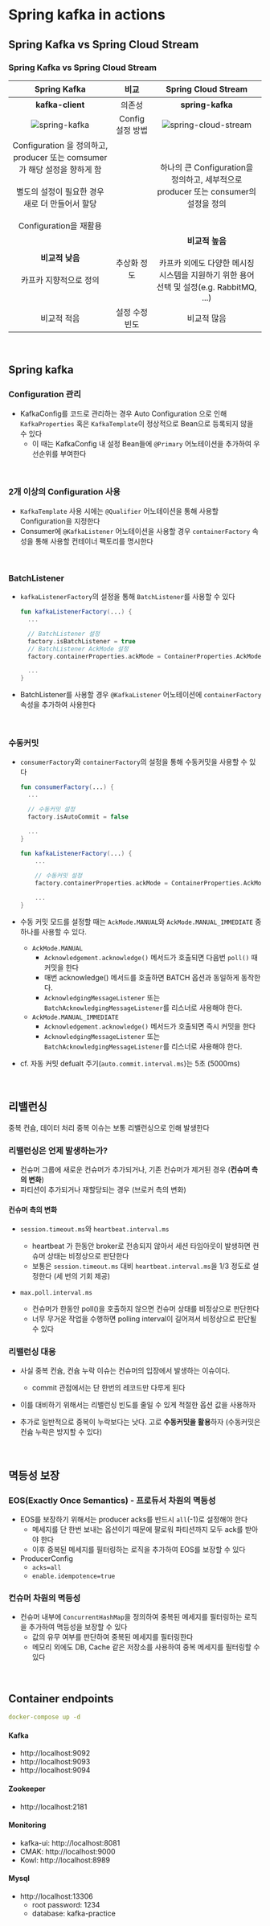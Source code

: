 # Spring kafka in actions
## Spring Kafka vs Spring Cloud Stream
### Spring Kafka vs Spring Cloud Stream

|                                                      Spring Kafka                                                      |      비교      |                              Spring Cloud Stream                              |
|:----------------------------------------------------------------------------------------------------------------------:|:------------:|:-----------------------------------------------------------------------------:|
|                                                    **kafka-client**                                                    |     의존성      |                               **spring-kafka**                                |
|                                       ![spring-kafka](./assets/spring-kafka.png)                                       | Config 설정 방법 |           ![spring-cloud-stream](./assets/spring-cloud-stream.png)            |
| Configuration 을 정의하고, producer 또는 comsumer 가 해당 설정을 향하게 함<br><br>별도의 설정이 필요한 경우 새로 더 만들어서 할당<br><br>Configuration을 재활용 |              |         하나의 큰 Configuration을 정의하고, 세부적으로 producer 또는 consumer의 설정을 정의         |
|                                             **비교적 낮음**<br><br>카프카 지향적으로 정의                                             |    추상화 정도    | **비교적 높음**<br><br>카프카 외에도 다양한 메시징 시스템을 지원하기 위한 용어 선택 및 설정(e.g. RabbitMQ, ...) |
|                                                        비교적 적음                                                          |   설정 수정 빈도   |                                    비교적 많음                                     |

<bR>

## Spring kafka
### Configuration 관리
- KafkaConfig를 코드로 관리하는 경우 Auto Configuration 으로 인해 `KafkaProperties` 혹은 `KafkaTemplate`이 정상적으로 Bean으로 등록되지 않을 수 있다
  - 이 때는 KafkaConfig 내 설정 Bean들에 `@Primary` 어노테이션을 추가하여 우선순위를 부여한다

<br>

### 2개 이상의 Configuration 사용
- `KafkaTemplate` 사용 시에는 `@Qualifier` 어노테이션을 통해 사용할 Configuration을 지정한다
- Consumer에 `@KafkaListener` 어노테이션을 사용할 경우 `containerFactory` 속성을 통해 사용할 컨테이너 팩토리를 명시한다

<br>

### BatchListener
- `kafkaListenerFactory`의 설정을 통해 `BatchListener`를 사용할 수 있다
  ```kotlin
  fun kafkaListenerFactory(...) {
    ...
  
    // BatchListener 설정
    factory.isBatchListener = true
    // BatchListener AckMode 설정
    factory.containerProperties.ackMode = ContainerProperties.AckMode.BATCH
  
    ...
  }
  ```
- BatchListener를 사용할 경우 `@KafkaListener` 어노테이션에 `containerFactory` 속성을 추가하여 사용한다

<br>

### 수동커밋
- `consumerFactory`와 `containerFactory`의 설정을 통해 수동커밋을 사용할 수 있다
  ```kotlin
  fun consumerFactory(...) {
    ...
  
    // 수동커밋 설정
    factory.isAutoCommit = false
  
    ...
  }
  
  fun kafkaListenerFactory(...) {
      ...
    
      // 수동커밋 설정
      factory.containerProperties.ackMode = ContainerProperties.AckMode.MANUAL
  
      ...
  }
  ```


- 수동 커밋 모드를 설정할 때는 `AckMode.MANUAL`와 `AckMode.MANUAL_IMMEDIATE` 중 하나를 사용할 수 있다.
  - `AckMode.MANUAL`
    - `Acknowledgement.acknowledge()` 메서드가 호출되면 다음번 `poll()` 때 커밋을 한다
    - 매번 acknowledge() 메서드를 호출하면 BATCH 옵션과 동일하게 동작한다.
    - `AcknowledgingMessageListener` 또는 `BatchAcknowledgingMessageListener`를 리스너로 사용해야 한다.
  - `AckMode.MANUAL_IMMEDIATE`
    - `Acknowledgement.acknowledge()` 메서드가 호출되면 즉시 커밋을 한다
    - `AcknowledgingMessageListener` 또는 `BatchAcknowledgingMessageListener`를 리스너로 사용해야 한다.

  
- cf. 자동 커밋 defualt 주기(`auto.commit.interval.ms`)는 5초 (5000ms)

<br>

## 리밸런싱
중복 컨슘, 데이터 처리 중복 이슈는 보통 리밸런싱으로 인해 발생한다

### 리밸런싱은 언제 발생하는가?
- 컨슈머 그룹에 새로운 컨슈머가 추가되거나, 기존 컨슈머가 제거된 경우 (**컨슈머 측의 변화**)
- 파티션이 추가되거나 재할당되는 경우 (브로커 측의 변화)

#### 컨슈머 측의 변화
- `session.timeout.ms`와 `heartbeat.interval.ms`
  - heartbeat 가 한동안 broker로 전송되지 않아서 세션 타임아웃이 발생하면 컨슈머 상태는 비정상으로 판단한다
  - 보통은 `session.timeout.ms` 대비 `heartbeat.interval.ms`을 1/3 정도로 설정한다 (세 번의 기회 제공)


- `max.poll.interval.ms`
  - 컨슈머가 한동안 poll()을 호출하지 않으면 컨슈머 상태를 비정상으로 판단한다
  - 너무 무거운 작업을 수행하면 polling interval이 길어져서 비정상으로 판단될 수 있다

### 리밸런싱 대응
- 사실 중복 컨슘, 컨슘 누락 이슈는 컨슈머의 입장에서 발생하는 이슈이다.
  - commit 관점에서는 단 한번의 레코드만 다루게 된다 

- 이를 대비하기 위해서는 리밸런싱 빈도를 줄일 수 있게 적절한 옵션 값을 사용하자
- 추가로 일반적으로 중복이 누락보다는 낫다. 고로 **수동커밋을 활용**하자 (수동커밋은 컨슘 누락은 방지할 수 있다)

<br>

## 멱등성 보장
### EOS(Exactly Once Semantics) - 프로듀서 차원의 멱등성
- EOS를 보장하기 위해서는 producer acks를 반드시 `all`(-1)로 설정해야 한다
  - 메세지를 단 한번 보내는 옵션이기 때문에 팔로워 파티션까지 모두 ack를 받아야 한다
  - 이후 중복된 메세지를 필터링하는 로직을 추가하여 EOS를 보장할 수 있다
- ProducerConfig
  - `acks=all`
  - `enable.idempotence=true`

### 컨슈머 차원의 멱등성
- 컨슈머 내부에 `ConcurrentHashMap`을 정의하여 중복된 메세지를 필터링하는 로직을 추가하여 멱등성을 보장할 수 있다
  - 값의 유무 여부를 판단하여 중복된 메세지를 필터링한다
  - 메모리 외에도 DB, Cache 같은 저장소를 사용하여 중복 메세지를 필터링할 수 있다

<br>

## Container endpoints
```yaml
docker-compose up -d
```

#### Kafka
- http://localhost:9092
- http://localhost:9093
- http://localhost:9094

#### Zookeeper
- http://localhost:2181

#### Monitoring
- kafka-ui: http://localhost:8081
- CMAK: http://localhost:9000
- Kowl: http://localhost:8989

#### Mysql
- http://localhost:13306
  - root password: 1234
  - database: kafka-practice